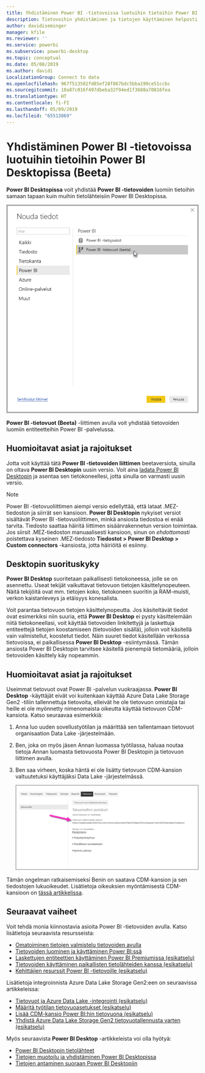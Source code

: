 ```yaml
---
title: Yhdistäminen Power BI -tietovoissa luotuihin tietoihin Power BI Desktopissa (Beeta)
description: Tietovoihin yhdistäminen ja tietojen käyttäminen helposti Power BI Desktopissa
author: davidiseminger
manager: kfile
ms.reviewer: ''
ms.service: powerbi
ms.subservice: powerbi-desktop
ms.topic: conceptual
ms.date: 05/08/2019
ms.author: davidi
LocalizationGroup: Connect to data
ms.openlocfilehash: 967f513502fd85ef28f867bdc5bba199ce51ccbc
ms.sourcegitcommit: 10a87c016f497dbeba32f94ed1f3688a70816fea
ms.translationtype: HT
ms.contentlocale: fi-FI
ms.lasthandoff: 05/09/2019
ms.locfileid: "65513869"
---
```

# <a name="connect-to-data-created-by-power-bi-dataflows-in-power-bi-desktop-beta"></a>Yhdistäminen Power BI -tietovoissa luotuihin tietoihin Power BI Desktopissa (Beeta)
**Power BI Desktopissa** voit yhdistää **Power BI -tietovoiden** luomiin tietoihin samaan tapaan kuin muihin tietolähteisiin Power BI Desktopissa.

![Tietovoihin yhdistäminen](media/desktop-connect-dataflows/connect-dataflows_01.png)

**Power BI -tietovuot (Beeta)** -liittimen avulla voit yhdistää tietovoiden luomiin entiteetteihin Power BI -palvelussa. 

## <a name="considerations-and-limitations"></a>Huomioitavat asiat ja rajoitukset

Jotta voit käyttää tätä **Power BI -tietovoiden liittimen** beetaversiota, sinulla on oltava **Power BI Desktopin** uusin versio. Voit aina [ladata Power BI Desktopin](desktop-get-the-desktop.md) ja asentaa sen tietokoneellesi, jotta sinulla on varmasti uusin versio.  

> [!NOTE]
> Power BI -tietovuoliittimen aiempi versio edellyttää, että lataat .MEZ-tiedoston ja siirrät sen kansioon. **Power BI Desktopin** nykyiset versiot sisältävät Power BI -tietovuoliittimen, minkä ansiosta tiedostoa ei enää tarvita. Tiedosto saattaa häiritä liittimen sisäänrakennetun version toimintaa. Jos siirsit .MEZ-tiedoston manuaalisesti kansioon, sinun on *ehdottomasti* poistettava kyseinen .MEZ-tiedosto **Tiedostot > Power BI Desktop > Custom connectors** -kansiosta, jotta häiriöitä ei esiinny. 

## <a name="desktop-performance"></a>Desktopin suorituskyky
**Power BI Desktop** suoritetaan paikallisesti tietokoneessa, jolle se on asennettu. Useat tekijät vaikuttavat tietovuon tietojen käsittelynopeuteen. Näitä tekijöitä ovat mm. tietojen koko, tietokoneen suoritin ja RAM-muisti, verkon kaistanleveys ja etäisyys konesalista.

Voit parantaa tietovuon tietojen käsittelynopeutta. Jos käsiteltävät tiedot ovat esimerkiksi niin suuria, että **Power BI Desktop** ei pysty käsittelemään niitä tietokoneellasi, voit käyttää tietovoiden linkitettyjä ja laskettuja entiteettejä tietojen koostamiseen (tietovoiden sisällä), jolloin voit käsitellä vain valmistellut, koostetut tiedot. Näin suuret tiedot käsitellään verkossa tietovoissa, ei paikallisessa **Power BI Desktop** -esiintymässä. Tämän ansiosta Power BI Desktopin tarvitsee käsitellä pienempiä tietomääriä, jolloin tietovoiden käsittely käy nopeammin.

## <a name="considerations-and-limitations"></a>Huomioitavat asiat ja rajoitukset

Useimmat tietovuot ovat Power BI -palvelun vuokraajassa. **Power BI Desktop** -käyttäjät eivät voi kuitenkaan käyttää Azure Data Lake Storage Gen2 -tiliin tallennettuja tietovoita, elleivät he ole tietovuon omistajia tai heille ei ole myönnetty nimenomaista oikeutta käyttää tietovuon CDM-kansiota. Katso seuraavaa esimerkkiä:

1.  Anna luo uuden sovellustyötilan ja määrittää sen tallentamaan tietovuot organisaation Data Lake -järjestelmään.
2.  Ben, joka on myös jäsen Annan luomassa työtilassa, haluaa noutaa tietoja Annan luomasta tietovuosta Power BI Desktopin ja tietovuon liittimen avulla.
3.  Ben saa virheen, koska häntä ei ole lisätty tietovuon CDM-kansion valtuutetuksi käyttäjäksi Data Lake -järjestelmässä.

    ![Virhe yritettäessä käyttää tietovuota](media/service-dataflows-configure-workspace-storage-settings/dataflow-storage-settings_08.jpg)

Tämän ongelman ratkaisemiseksi Benin on saatava CDM-kansion ja sen tiedostojen lukuoikeudet. Lisätietoja oikeuksien myöntämisestä CDM-kansioon on [tässä artikkelissa](https://go.microsoft.com/fwlink/?linkid=2029121).




## <a name="next-steps"></a>Seuraavat vaiheet
Voit tehdä monia kiinnostavia asioita Power BI -tietovoiden avulla. Katso lisätietoja seuraavista resursseista:

* [Omatoiminen tietojen valmistelu tietovoiden avulla](service-dataflows-overview.md)
* [Tietovoiden luominen ja käyttäminen Power BI:ssä](service-dataflows-create-use.md)
* [Laskettujen entiteettien käyttäminen Power BI Premiumissa (esikatselu)](service-dataflows-computed-entities-premium.md)
* [Tietovoiden käyttäminen paikallisten tietolähteiden kanssa (esikatselu)](service-dataflows-on-premises-gateways.md)
* [Kehittäjien resurssit Power BI -tietovoille (esikatselu)](service-dataflows-developer-resources.md)

Lisätietoja integroinnista Azure Data Lake Storage Gen2:een on seuraavissa artikkeleissa:

* [Tietovuot ja Azure Data Lake -integrointi (esikatselu)](service-dataflows-azure-data-lake-integration.md)
* [Määritä työtilan tietovuoasetukset (esikatselu)](service-dataflows-configure-workspace-storage-settings.md)
* [Lisää CDM-kansio Power BI:hin tietovuona (esikatselu)](service-dataflows-add-cdm-folder.md)
* [Yhdistä Azure Data Lake Storage Gen2 tietovuotallennusta varten (esikatselu)](service-dataflows-connect-azure-data-lake-storage-gen2.md)

Myös seuraavista **Power BI Desktop** -artikkeleista voi olla hyötyä:

* [Power BI Desktopin tietolähteet](desktop-data-sources.md)
* [Tietojen muotoilu ja yhdistäminen Power BI Desktopissa](desktop-shape-and-combine-data.md)
* [Tietojen antaminen suoraan Power BI Desktopiin](desktop-enter-data-directly-into-desktop.md)   

